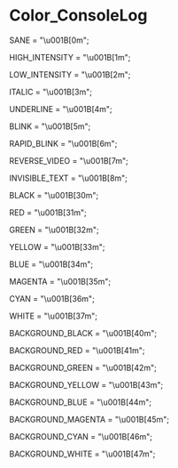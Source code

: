 # Color_ConsoleLog

SANE				= "\u001B[0m";



HIGH_INTENSITY		= "\u001B[1m";

LOW_INTENSITY		= "\u001B[2m";


ITALIC				= "\u001B[3m";

UNDERLINE			= "\u001B[4m";

BLINK				= "\u001B[5m";

RAPID_BLINK			= "\u001B[6m";

REVERSE_VIDEO		= "\u001B[7m";

INVISIBLE_TEXT		= "\u001B[8m";


BLACK				= "\u001B[30m";

RED					= "\u001B[31m";

GREEN				= "\u001B[32m";

YELLOW				= "\u001B[33m";

BLUE				= "\u001B[34m";

MAGENTA				= "\u001B[35m";

CYAN				= "\u001B[36m";

WHITE				= "\u001B[37m";


BACKGROUND_BLACK	= "\u001B[40m";

BACKGROUND_RED		= "\u001B[41m";

BACKGROUND_GREEN	= "\u001B[42m";

BACKGROUND_YELLOW	= "\u001B[43m";

BACKGROUND_BLUE		= "\u001B[44m";

BACKGROUND_MAGENTA	= "\u001B[45m";

BACKGROUND_CYAN		= "\u001B[46m";

BACKGROUND_WHITE	= "\u001B[47m";
